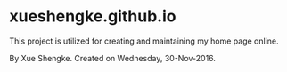 # xueshengke.github.io
This project is utilized for creating and maintaining my home page online.

By Xue Shengke. Created on Wednesday, 30-Nov-2016.
